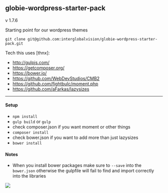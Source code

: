 globie-wordpress-starter-pack
---
v 1.7.6

Starting point for our wordpress themes

`git clone git@github.com:interglobalvision/globie-wordpress-starter-pack.git`

Tech this uses [thnx]:

- http://gulpjs.com/
- https://getcomposer.org/
- https://bower.io/
- https://github.com/WebDevStudios/CMB2
- https://github.com/fightbulc/moment.php
- https://github.com/aFarkas/lazysizes

---

#### Setup

- `npm install`
- `gulp build` or `gulp`
- check composer.json if you want moment or other things
- `composer install`
- check bower.json if you want to add more than just lazysizes
- `bower install`

#### Notes

- When you install bower packages make sure to `--save` into the `bower.json` otherwise the gulpfile will fail to find and import correctly into the libraries

![](http://i.imgur.com/G56ITX7.png)